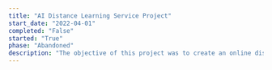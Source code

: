 ```yaml
---
title: "AI Distance Learning Service Project"
start_date: "2022-04-01"
completed: "False"
started: "True"
phase: "Abandoned"
description: "The objective of this project was to create an online distance learning platform offering comprehensive courses on AI. We aimed to make AI education accessible to all."
---
```

